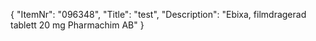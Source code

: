 {
  "ItemNr": "096348",
  "Title": "test",
  "Description": "Ebixa, filmdragerad tablett 20 mg Pharmachim AB"
}